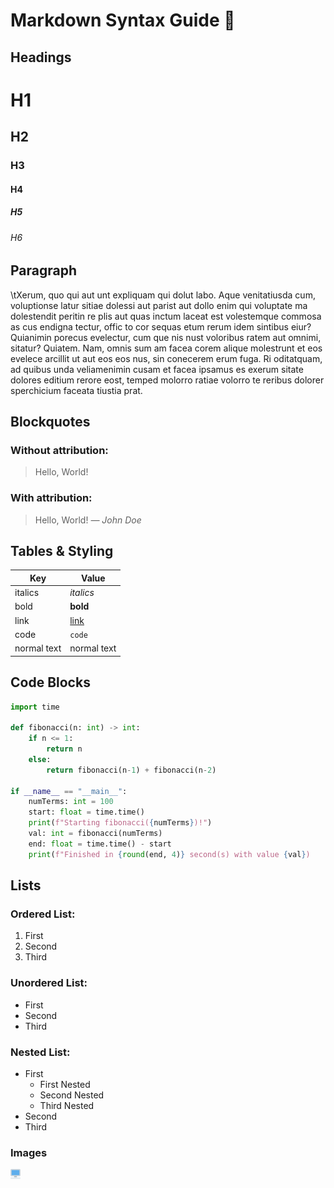 # Markdown Syntax Guide 💯

## Headings

# H1

## H2

### H3

#### H4

##### H5

###### H6

## Paragraph

\tXerum, quo qui aut unt expliquam qui dolut labo. Aque venitatiusda cum, voluptionse latur sitiae dolessi aut parist aut dollo enim qui voluptate ma dolestendit peritin re plis aut quas inctum laceat est volestemque commosa as cus endigna tectur, offic to cor sequas etum rerum idem sintibus eiur? Quianimin porecus evelectur, cum que nis nust voloribus ratem aut omnimi, sitatur? Quiatem. Nam, omnis sum am facea corem alique molestrunt et eos evelece arcillit ut aut eos eos nus, sin conecerem erum fuga. Ri oditatquam, ad quibus unda veliamenimin cusam et facea ipsamus es exerum sitate dolores editium rerore eost, temped molorro ratiae volorro te reribus dolorer sperchicium faceata tiustia prat.

## Blockquotes

### Without attribution:

> Hello, World!

### With attribution:

> Hello, World! <cite>&mdash; John Doe</cite>

## Tables & Styling

| Key         | Value                                |
| ----------- | ------------------------------------ |
| italics     | *italics*                            |
| bold        | **bold**                             |
| link        | [link](https://github.com/http-samc) |
| code        | `code`                               |
| normal text | normal text                          |

## Code Blocks

```Python
import time

def fibonacci(n: int) -> int:
    if n <= 1:
        return n
    else:
        return fibonacci(n-1) + fibonacci(n-2)

if __name__ == "__main__":
    numTerms: int = 100
    start: float = time.time()
    print(f"Starting fibonacci({numTerms})!")
    val: int = fibonacci(numTerms)
    end: float = time.time() - start
    print(f"Finished in {round(end, 4)} second(s) with value {val})
```

## Lists

### Ordered List:

1. First
2. Second
3. Third

### Unordered List:

- First
- Second
- Third

### Nested List:

- First
  - First Nested
  - Second Nested
  - Third Nested
- Second
- Third

### Images

![favicon](/assets/img/favicon.png "This Site's Favicon")